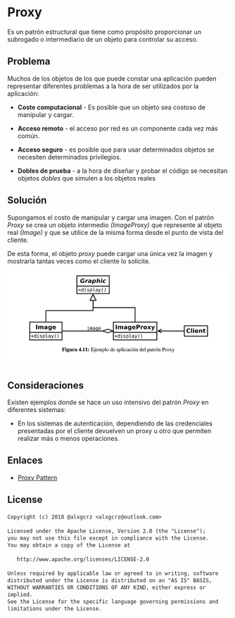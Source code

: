# Proxy

Es un patrón estructural que tiene como propósito proporcionar un subrogado o intermediario de un objeto para controlar su acceso.


## Problema

Muchos de los objetos de los que puede constar una aplicación pueden representar diferentes problemas a la hora de ser utilizados
por la aplicación:

* **Coste computacional** - Es posible que un objeto sea costoso de manipular y cargar.
 
* **Acceso remoto** - el acceso por red es un componente cada vez más común.
 
* **Acceso seguro** - es posible que para usar determinados objetos se necesiten determinados privilegios.

* **Dobles de prueba** - a la hora de diseñar y probar el código se necesitan objetos *dobles* que simulen a los objetos reales


## Solución

Supongamos el costo de manipular y cargar una imagen. Con el patrón *Proxy* se crea un objeto intermedio *(ImageProxy)* que
represente al objeto real *(Image)* y que se utilice de la misma forma desde el punto de vista del cliente.

De esta forma, el objeto *proxy* puede cargar una única vez la imagen y mostrarla tantas veces como el cliente lo solicite.

![Proxy](example/imgs/Proxy.png)


## Consideraciones

Existen ejemplos donde se hace un uso intensivo del patrón *Proxy* en diferentes sistemas:

* En los sistemas de autenticación, dependiendo de las credenciales presentadas por el cliente devuelven un proxy u otro
que permiten realizar más o menos operaciones.


## Enlaces
* [Proxy Pattern](https://es.wikipedia.org/wiki/Proxy_%28patr%C3%B3n_de_dise%C3%B1o%29)


License
-------
    Copyright (c) 2018 @alxgcrz <alxgcrz@outlook.com>
    
    Licensed under the Apache License, Version 2.0 (the "License");
    you may not use this file except in compliance with the License.
    You may obtain a copy of the License at
    
       http://www.apache.org/licenses/LICENSE-2.0
    
    Unless required by applicable law or agreed to in writing, software
    distributed under the License is distributed on an "AS IS" BASIS,
    WITHOUT WARRANTIES OR CONDITIONS OF ANY KIND, either express or implied.
    See the License for the specific language governing permissions and
    limitations under the License.

